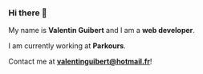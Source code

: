 ### Hi there 👋

My name is **Valentin Guibert** and I am a **web developer**.

I am currently working at **Parkours**.

Contact me at **valentinguibert@hotmail.fr**!
<!--
**valentingbt/valentingbt** is a ✨ _special_ ✨ repository because its `README.md` (this file) appears on your GitHub profile.

Here are some ideas to get you started:

- 🔭 I’m currently working on ...
- 🌱 I’m currently learning ...
- 👯 I’m looking to collaborate on ...
- 🤔 I’m looking for help with ...
- 💬 Ask me about ...
- 📫 How to reach me: ...
- 😄 Pronouns: ...
- ⚡ Fun fact: ...
-->
